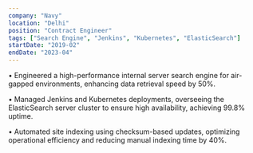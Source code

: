```yaml
---
company: "Navy"
location: "Delhi"
position: "Contract Engineer"
tags: ["Search Engine", "Jenkins", "Kubernetes", "ElasticSearch"]
startDate: "2019-02"
endDate: "2023-04"
---
```


• Engineered a high-performance internal server search engine for air-gapped environments, enhancing data retrieval speed by 50%.

• Managed Jenkins and Kubernetes deployments, overseeing the ElasticSearch server cluster to ensure high availability, achieving 99.8% uptime.

• Automated site indexing using checksum-based updates, optimizing operational efficiency and reducing manual indexing time by 40%.
